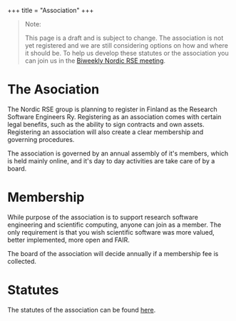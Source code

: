 +++
title = "Association"
+++

> Note:
>
> This page is a draft and is subject to change. The association is not yet registered
> and we are still considering options on how and where it should be. To help us
> develop these statutes or the association you can join us in the
> [Biweekly Nordic RSE meeting](/communities/join/#bi-weekly-meetings).
> 

# The Asociation

The Nordic RSE group is planning to register in Finland as the Research Software Engineers Ry.
Registering as an association comes with certain legal benefits, such as the ability to
sign contracts and own assets.
Registering an association will also create a clear membership and governing
procedures.

The association is governed by an annual assembly of it's members, which is held
mainly online, and it's day to day activities are take care of by a board.

# Membership

While purpose of the association is to support research software engineering and
scientific computing, anyone can join as a member. The only requirement is that you
wish scientific software was more valued, better implemented, more open and FAIR.

The board of the association will decide annually if a membership fee is collected.

# Statutes

The statutes of the association can be found [here](/association/statutes).

